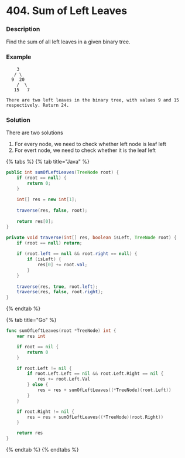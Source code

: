# 404. Sum of Left Leaves

### Description

Find the sum of all left leaves in a given binary tree.

### **Example**

```text
    3
   / \
  9  20
    /  \
   15   7

There are two left leaves in the binary tree, with values 9 and 15 respectively. Return 24.
```

### Solution

There are two solutions

1. For every node, we need to check whether left node is leaf left
2. For evert node, we need to check whether it is the leaf left

{% tabs %}
{% tab title="Java" %}
```java
public int sumOfLeftLeaves(TreeNode root) {
    if (root == null) {
        return 0;
    }
    
    int[] res = new int[1];
    
    traverse(res, false, root);
    
    return res[0];        
}

private void traverse(int[] res, boolean isLeft, TreeNode root) {
    if (root == null) return;
    
    if (root.left == null && root.right == null) {
        if (isLeft) {
            res[0] += root.val;
        }
    }
    
    traverse(res, true, root.left);
    traverse(res, false, root.right);
}
```
{% endtab %}

{% tab title="Go" %}
```go
func sumOfLeftLeaves(root *TreeNode) int {
	var res int

	if root == nil {
		return 0
	}

	if root.Left != nil {
		if root.Left.Left == nil && root.Left.Right == nil {
			res += root.Left.Val
		} else {
			res = res + sumOfLeftLeaves((*TreeNode)(root.Left))
		}
	}

	if root.Right != nil {
		res = res + sumOfLeftLeaves((*TreeNode)(root.Right))
	}

	return res
}
```
{% endtab %}
{% endtabs %}

